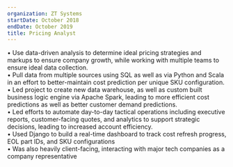 ```yaml
---
organization: ZT Systems
startDate: October 2018
endDate: October 2019
title: Pricing Analyst
---
```


• Use data-driven analysis to determine ideal pricing strategies and markups to ensure company growth, while working with multiple teams to ensure ideal data collection. <br/>
• Pull data from multiple sources using SQL as well as via Python and Scala in an effort to better-maintain cost prediction per unique SKU configuration. <br/>
• Led project to create new data warehouse, as well as custom built business logic engine via Apache Spark, leading to more efficient cost predictions as well as better customer demand predictions. <br/>
• Led efforts to automate day-to-day tactical operations including executive reports, customer-facing quotes, and analytics to support strategic decisions, leading to increased account efficiency. <br/>
• Used Django to build a real-time dashboard to track cost refresh progress, EOL part IDs, and SKU configurations <br/>
• Was also heavily client-facing, interacting with major tech companies as a company representative <br/>